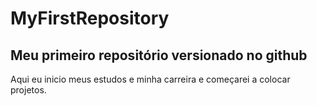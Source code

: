 # MyFirstRepository
## Meu primeiro repositório versionado no github
 Aqui eu inicio meus estudos e minha carreira e começarei a colocar projetos.
